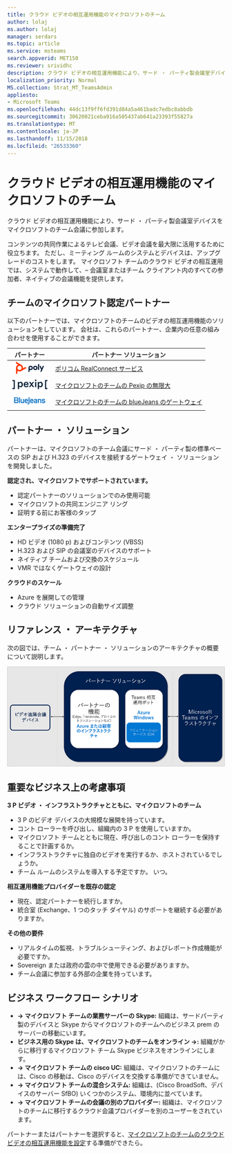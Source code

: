 ```yaml
---
title: クラウド ビデオの相互運用機能のマイクロソフトのチーム
author: lolaj
ms.author: lolaj
manager: serdars
ms.topic: article
ms.service: msteams
search.appverid: MET150
ms.reviewer: srividhc
description: クラウド ビデオの相互運用機能により、サード ・ パーティ製会議室デバイスをマイクロソフトのチーム会議に参加します。
localization_priority: Normal
MS.collection: Strat_MT_TeamsAdmin
appliesto:
- Microsoft Teams
ms.openlocfilehash: 44dc13f9ff6fd391d84a5a461badc7edbc8abbdb
ms.sourcegitcommit: 30620021ceba916a505437ab641a23393f55827a
ms.translationtype: MT
ms.contentlocale: ja-JP
ms.lasthandoff: 11/15/2018
ms.locfileid: "26533360"
---
```

# <a name="cloud-video-interop-for-microsoft-teams"></a>クラウド ビデオの相互運用機能のマイクロソフトのチーム

クラウド ビデオの相互運用機能により、サード ・ パーティ製会議室デバイスをマイクロソフトのチーム会議に参加します。

コンテンツの共同作業によるテレビ会議、ビデオ会議を最大限に活用するために役立ちます。 ただし、ミーティング ルームのシステムとデバイスは、アップグレードのコストをします。 マイクロソフト チームのクラウド ビデオの相互運用では、システムで動作して、– 会議室またはチーム クライアント内のすべての参加者、ネイティブの会議機能を提供します。 

## <a name="partners-certified-for-microsoft-teams"></a>チームのマイクロソフト認定パートナー

以下のパートナーでは、マイクロソフトのチームのビデオの相互運用機能のソリューションをしています。 会社は、これらのパートナー、企業内の任意の組み合わせを使用することができます。 


|パートナー|パートナー ソリューション|
|----|---|
|![ポリコム RealConnect](media/polycom.png) | <a href="https://aka.ms/PolycomRealConnect" target="_blank">ポリコム RealConnect サービス</a> |
|![Pexip 無限大](media/pexip.png)| <a href="https://aka.ms/PexipInfinity" target="_blank">マイクロソフトのチームの Pexip の無限大</a> | 
|![BlueJeans ゲートウェイ](media/bluejeans.png)| <a href="https://aka.ms/BluejeansGateway" target="_blank">マイクロソフトのチームの blueJeans のゲートウェイ</a> |

## <a name="partner-solutions"></a>パートナー ・ ソリューション

パートナーは、マイクロソフトのチーム会議にサード ・ パーティ製の標準ベースの SIP および H.323 のデバイスを接続するゲートウェイ ・ ソリューションを開発しました。  
 
**認定され、マイクロソフトでサポートされています。**

- 認定パートナーのソリューションでのみ使用可能
- マイクロソフトの共同エンジニア リング
- 証明する前にお客様のタップ

**エンタープライズの準備完了**

- HD ビデオ (1080 p) およびコンテンツ (VBSS)
- H.323 および SIP の会議室のデバイスのサポート
- ネイティブ チームおよび交換のスケジュール
- VMR ではなくゲートウェイの設計

**クラウドのスケール**

- Azure を展開しての管理
- クラウド ソリューションの自動サイズ調整

 
## <a name="reference-architecture"></a>リファレンス ・ アーキテクチャ

次の図では、チーム ・ パートナー ・ ソリューションのアーキテクチャの概要について説明します。

![チームのビデオの相互運用をクラウド パートナー ソリューション](media/teams-cloud-video-interop-partner-solution.png)

## <a name="key-business-considerations"></a>重要なビジネス上の考慮事項

**3 P ビデオ ・ インフラストラクチャとともに、マイクロソフトのチーム**

- 3 P のビデオ デバイスの大規模な展開を持っています。
- コント ローラーを呼び出し、組織内の 3 P を使用していますか。
- マイクロソフト チームとともに現在、呼び出しのコント ローラーを保持することで計画するか。
- インフラストラクチャに独自のビデオを実行するか、ホストされているでしょうか。 
- チーム ルームのシステムを導入する予定ですか。 いつ。

**相互運用機能プロバイダーを既存の認定**

- 現在、認定パートナーを続行しますか。
- 統合室 (Exchange、1 つのタッチ ダイヤル) のサポートを継続する必要がありますか。

**その他の要件**

- リアルタイムの監視、トラブルシューティング、およびレポート作成機能が必要ですか。
- Sovereign または政府の雲の中で使用できる必要がありますか。
- チーム会議に参加する外部の企業を持っています。 

## <a name="business-workflow-scenarios"></a>ビジネス ワークフロー シナリオ

- **-> マイクロソフト チームの業務サーバーの Skype:** 組織は、サードパーティ製のデバイスと Skype からマイクロソフトのチームへのビジネス prem のサーバーの移動にいます。  
- **ビジネス用の Skype は、マイクロソフトのチームをオンライン ->:** 組織がからに移行するマイクロソフト チーム Skype ビジネスをオンラインにします。
- **-> マイクロソフト チームの cisco UC:** 組織は、マイクロソフトのチームには、Cisco の移動は、Cisco のデバイスを交換する準備ができていません。
- **-> マイクロソフト チームの混合システム:** 組織は、(Cisco BroadSoft、デバイスのサーバー SfBO) いくつかのシステム、環境内に並べています。
- **-> マイクロソフト チームの会議の別のプロバイダー:** 組織は、マイクロソフトのチームに移行するクラウド会議プロバイダーを別のユーザーをされています。


パートナーまたはパートナーを選択すると、[マイクロソフトのチームのクラウド ビデオの相互運用機能を設定](cloud-video-interop-for-teams-set-up.md)する準備ができたら。 
